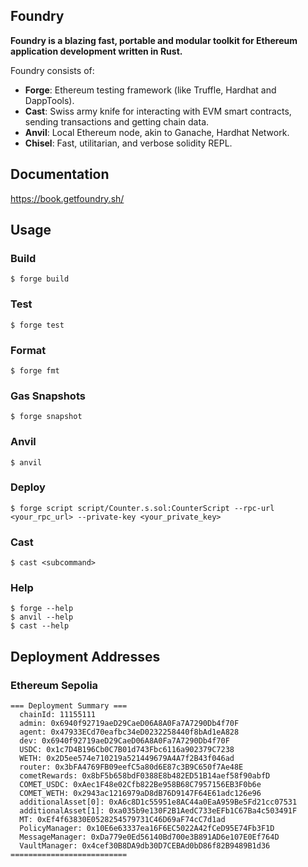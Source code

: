 ## Foundry

**Foundry is a blazing fast, portable and modular toolkit for Ethereum application development written in Rust.**

Foundry consists of:

-   **Forge**: Ethereum testing framework (like Truffle, Hardhat and DappTools).
-   **Cast**: Swiss army knife for interacting with EVM smart contracts, sending transactions and getting chain data.
-   **Anvil**: Local Ethereum node, akin to Ganache, Hardhat Network.
-   **Chisel**: Fast, utilitarian, and verbose solidity REPL.

## Documentation

https://book.getfoundry.sh/

## Usage

### Build

```shell
$ forge build
```

### Test

```shell
$ forge test
```

### Format

```shell
$ forge fmt
```

### Gas Snapshots

```shell
$ forge snapshot
```

### Anvil

```shell
$ anvil
```

### Deploy

```shell
$ forge script script/Counter.s.sol:CounterScript --rpc-url <your_rpc_url> --private-key <your_private_key>
```

### Cast

```shell
$ cast <subcommand>
```

### Help

```shell
$ forge --help
$ anvil --help
$ cast --help
```

## Deployment Addresses

### Ethereum Sepolia
```
=== Deployment Summary ===
  chainId: 11155111
  admin: 0x6940f92719aeD29CaeD06A8A0Fa7A7290Db4f70F
  agent: 0x47933ECd70eafbc34eD0232258440f8bAd1eA828
  dev: 0x6940f92719aeD29CaeD06A8A0Fa7A7290Db4f70F
  USDC: 0x1c7D4B196Cb0C7B01d743Fbc6116a902379C7238
  WETH: 0x2D5ee574e710219a521449679A4A7f2B43f046ad
  router: 0x3bFA4769FB09eefC5a80d6E87c3B9C650f7Ae48E
  cometRewards: 0x8bF5b658bdF0388E8b482ED51B14aef58f90abfD
  COMET_USDC: 0xAec1F48e02Cfb822Be958B68C7957156EB3F0b6e
  COMET_WETH: 0x2943ac1216979aD8dB76D9147F64E61adc126e96
  additionalAsset[0]: 0xA6c8D1c55951e8AC44a0EaA959Be5Fd21cc07531
  additionalAsset[1]: 0xa035b9e130F2B1AedC733eEFb1C67Ba4c503491F
  MT: 0xEf4f63830E0528254579731C46D69aF74cC7d1ad
  PolicyManager: 0x10E6e63337ea16F6EC5022A42fCeD95E74Fb3F1D
  MessageManager: 0xDa779e0Ed56140Bd700e3B891AD6e107E0Ef764D
  VaultManager: 0x4cef30B8DA9db30D7CEBAd0bD86f82B9489B1d36
==========================
```
